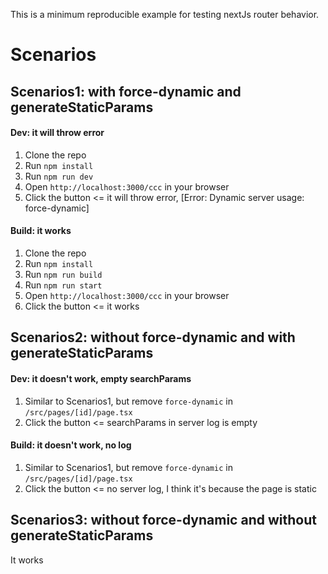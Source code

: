 This is a minimum reproducible example for testing nextJs router behavior.

# Scenarios

## Scenarios1: with force-dynamic and generateStaticParams

#### Dev: it will throw error

1. Clone the repo
2. Run `npm install`
3. Run `npm run dev`
4. Open `http://localhost:3000/ccc` in your browser
5. Click the button <= it will throw error, [Error: Dynamic server usage: force-dynamic]

#### Build: it works

1. Clone the repo
2. Run `npm install`
3. Run `npm run build`
4. Run `npm run start`
5. Open `http://localhost:3000/ccc` in your browser
6. Click the button <= it works

## Scenarios2: without force-dynamic and with generateStaticParams

#### Dev: it doesn't work, empty searchParams

1. Similar to Scenarios1, but remove `force-dynamic` in `/src/pages/[id]/page.tsx`
2. Click the button <= searchParams in server log is empty

#### Build: it doesn't work, no log

1. Similar to Scenarios1, but remove `force-dynamic` in `/src/pages/[id]/page.tsx`
2. Click the button <= no server log, I think it's because the page is static

## Scenarios3: without force-dynamic and without generateStaticParams

It works

